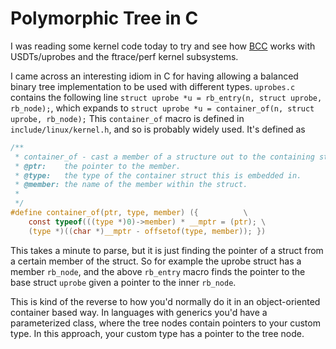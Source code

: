 # Polymorphic Tree in C
I was reading some kernel code today to try and see how [BCC](https://github.com/iovisor/bcc) works with USDTs/uprobes and the ftrace/perf kernel subsystems.

I came across an interesting idiom in C for having allowing a balanced binary tree implementation to be used with different types.
`uprobes.c` contains the following line `struct uprobe *u = rb_entry(n, struct uprobe, rb_node);`, which expands to `struct uprobe *u = container_of(n, struct uprobe, rb_node);`
This `container_of` macro is defined in `include/linux/kernel.h`, and so is probably widely used. It's defined as
```C
/**
 * container_of - cast a member of a structure out to the containing structure
 * @ptr:	the pointer to the member.
 * @type:	the type of the container struct this is embedded in.
 * @member:	the name of the member within the struct.
 *
 */
#define container_of(ptr, type, member) ({			\
	const typeof(((type *)0)->member) * __mptr = (ptr);	\
	(type *)((char *)__mptr - offsetof(type, member)); })
```

This takes a minute to parse, but it is just finding the pointer of a struct from a certain member of the struct.
So for example the uprobe struct has a member `rb_node`, and the above `rb_entry` macro finds the pointer to the base struct `uprobe` given a pointer to the inner `rb_node`.

This is kind of the reverse to how you'd normally do it in an object-oriented container based way.
In languages with generics you'd have a parameterized class, where the tree nodes contain pointers to your custom type.
In this approach, your custom type has a pointer to the tree node.
